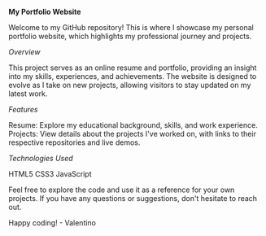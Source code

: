 **My Portfolio Website**

Welcome to my GitHub repository! This is where I showcase my personal portfolio website, which highlights my professional journey and projects.

*Overview*

This project serves as an online resume and portfolio, providing an insight into my skills, experiences, and achievements. The website is designed to evolve as I take on new projects, allowing visitors to stay updated on my latest work.

*Features*

Resume: Explore my educational background, skills, and work experience.
Projects: View details about the projects I've worked on, with links to their respective repositories and live demos.

*Technologies Used*

HTML5
CSS3
JavaScript

Feel free to explore the code and use it as a reference for your own projects. If you have any questions or suggestions, don't hesitate to reach out.

Happy coding! - Valentino
